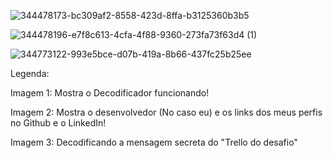 
![344478173-bc309af2-8558-423d-8ffa-b3125360b3b5](https://github.com/user-attachments/assets/14c8e017-0d96-427c-8ef9-80b928cf5884)

![344478196-e7f8c613-4cfa-4f88-9360-273fa73f63d4 (1)](https://github.com/user-attachments/assets/c1814052-bcb2-499b-a7d8-13c9bead569f)

![344773122-993e5bce-d07b-419a-8b66-437fc25b25ee](https://github.com/user-attachments/assets/1f5cf4fe-f770-41b3-85d0-43dbd3aa47c4)


Legenda: 

Imagem 1: Mostra o Decodificador funcionando!

Imagem 2: Mostra o desenvolvedor (No caso eu) e os links dos meus perfis no Github e o LinkedIn!

Imagem 3: Decodificando a mensagem secreta do "Trello do desafio"
